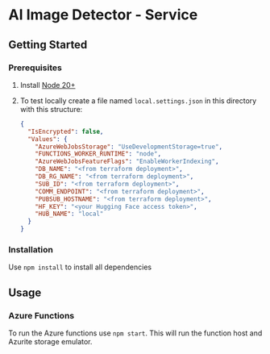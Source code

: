 # AI Image Detector - Service

## Getting Started

### Prerequisites

1. Install [Node 20+](https://nodejs.org/en/download/)

1. To test locally create a file named `local.settings.json` in this directory with this structure:

    ```json
    {
      "IsEncrypted": false,
      "Values": {
        "AzureWebJobsStorage": "UseDevelopmentStorage=true",
        "FUNCTIONS_WORKER_RUNTIME": "node",
        "AzureWebJobsFeatureFlags": "EnableWorkerIndexing",
        "DB_NAME": "<from terraform deployment>",
        "DB_RG_NAME": "<from terraform deployment>",
        "SUB_ID": "<from terraform deployment>",
        "COMM_ENDPOINT": "<from terraform deployment>",
        "PUBSUB_HOSTNAME": "<from terraform deployment>",
        "HF_KEY": "<your Hugging Face access token>",
        "HUB_NAME": "local"
      }
    }
    ```

### Installation

Use `npm install` to install all dependencies

## Usage

### Azure Functions

To run the Azure functions use `npm start`. This will run the function host and Azurite storage emulator.
